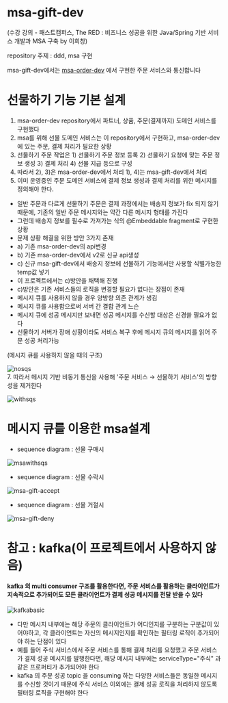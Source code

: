 msa-gift-dev
==============
(수강 강의 - 패스트캠퍼스, The RED : 비즈니스 성공을 위한 Java/Spring 기반 서비스 개발과 MSA 구축 by 이희창)

repository 주제 : ddd, msa 구현

msa-gift-dev에서는 [msa-order-dev](https://github.com/ingkellswith/msa-order-dev) 에서 구현한 주문 서비스와 통신합니다

# 선물하기 기능 기본 설계
1. msa-order-dev repository에서 파트너, 상품, 주문(결제까지) 도메인 서비스를 구현했다
2. msa를 위해 선물 도메인 서비스는 이 repository에서 구현하고, msa-order-dev에 있는 주문, 결제 처리가 필요한 상황
3. 선물하기 주문 작업은 1) 선물하기 주문 정보 등록 2) 선물하기 요청에 맞는 주문 정보 생성 3) 결제 처리 4) 선물 지급 등으로 구성
4. 따라서 2), 3)은 msa-order-dev에서 처리 1), 4)는 msa-gift-dev에서 처리
5. 이미 운영중인 주문 도메인 서비스에 결제 정보 생성과 결제 처리를 위한 메시지를 정의해야 한다.
- 일반 주문과 다르게 선물하기 주문은 결제 과정에서는 배송지 정보가 fix 되지 않기 때문에, 기존의 일반 주문 메시지와는 약간 다른 메시지 형태를 가진다
- 그런데 배송지 정보를 필수로 가져가는 식의 @Embeddable fragment로 구현한 상황
- 문제 상황 해결을 위한 방안 3가지 존재
- a) 기존 msa-order-dev의 api변경
- b) 기존 msa-order-dev에서 v2로 신규 api생성
- c) 신규 msa-gift-dev에서 배송지 정보에 선물하기 기능에서만 사용할 식별가능한 temp값 넣기
- 이 프로젝트에서는 c)방안을 채택해 진행 
- c)방안은 기존 서비스들의 로직을 변경할 필요가 없다는 장점이 존재
- 메시지 큐를 사용하지 않을 경우 양방향 의존 관계가 생김  
- 메시지 큐를 사용함으로써 서버 간 결합 관계 느슨
- 메시지 큐에 성공 메시지만 보내면 성공 메시지를 수신할 대상은 신경쓸 필요가 없다
- 선물하기 서버가 장애 상황이라도 서비스 복구 후에 메시지 큐의 메시지를 읽어 주문 성공 처리가능  

(메시지 큐를 사용하지 않을 때의 구조)  

![nosqs](https://user-images.githubusercontent.com/55550753/136477754-fd6e5b52-9a73-4406-bfe2-a014464fbd2c.PNG)  
7. 따라서 메시지 기반 비동기 통신을 사용해 '주문 서비스 → 선물하기 서비스'의 방향성을 제거한다  

![withsqs](https://user-images.githubusercontent.com/55550753/136477898-f2be5514-e759-4522-b6bb-a6003b96c871.PNG)  

# 메시지 큐를 이용한 msa설계

- sequence diagram : 선물 구매시  

![msawithsqs](https://user-images.githubusercontent.com/55550753/136494089-eceb77ca-4e4d-40d9-9921-7e798e7c72bd.png)  

- sequence diagram : 선물 수락시  

![msa-gift-accept](https://user-images.githubusercontent.com/55550753/136478722-c8d86ace-a1c2-465a-bb16-9d5f9febd0eb.PNG)  

- sequence diagram : 선물 거절시  

![msa-gift-deny](https://user-images.githubusercontent.com/55550753/136478912-9638ca3b-e51b-499c-ab79-45d55b09e8ad.PNG)  

# 참고 : kafka(이 프로젝트에서 사용하지 않음)
#### kafka 의 multi consumer 구조를 활용한다면, 주문 서비스를 활용하는 클라이언트가 지속적으로 추가되어도 모든 클라이언트가 결제 성공 메시지를 전달 받을 수 있다  
![kafkabasic](https://user-images.githubusercontent.com/55550753/136479313-dc930dc2-47ac-4f06-8c4b-0d6387e722c9.PNG)

- 다만 메시지 내부에는 해당 주문의 클라이언트가 어디인지를 구분하는 구분값이 있
  어야하고, 각 클라이언트는 자신의 메시지인지를 확인하는 필터링 로직이 추가되어
  야 하는 단점이 있다
- 예를 들어 주식 서비스에서 주문 서비스를 통해 결제 처리를 요청했고 주문 서비스가 결제 성공 메시지를 발행한다면, 해당 메시지 내부에는
  serviceType="주식" 과 같은 프로퍼티가 추가되어야 한다
- kafka 의 주문 성공 topic 을 consuming 하는 다양한 서비스들은 동일한 메시지를 수신할 것이기 때문에 주식 서비스 이외에는 결제 성공 로직을 처리하지
  않도록 필터링 로직을 구현해야 한다




